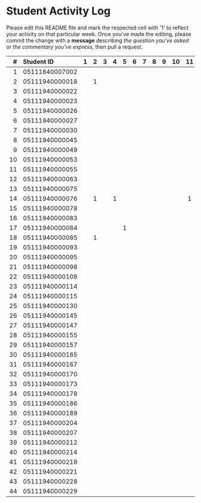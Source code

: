 # Student Activity Log
Please edit this README file and mark the respected cell with '1' to reflect your activity on that particular week. Once you've made the editing, please commit the change with a **message** describing *the question you've asked* or *the commentary you've express*, then pull a request.

| #  | Student ID     | 1 | 2 | 3 | 4 | 5 | 6 | 7 | 8 | 9 | 10 | 11 | 12 | 13 | 14 | 15 | 16 |
|---:|:---------------|:-:|:-:|:-:|:-:|:-:|:-:|:-:|:-:|:-:|:--:|:--:|:--:|:--:|:--:|:--:|:--:|
| 1  | 05111840007002 |   |   |   |   |   |   |   |   |   |    |    |    |    |    |    |    |
| 2  | 05111940000018 |   | 1 |   |   |   |   |   |   |   |    |    |    |    |    |    |    |
| 3  | 05111940000022 |   |   |   |   |   |   |   |   |   |    |    |    |    |    |    |    |
| 4  | 05111940000023 |   |   |   |   |   |   |   |   |   |    |    |    |    |    |    |    |
| 5  | 05111940000026 |   |   |   |   |   |   |   |   |   |    |    |    |    |    |    |    |
| 6  | 05111940000027 |   |   |   |   |   |   |   |   |   |    |    |    |    |    |    |    |
| 7  | 05111940000030 |   |   |   |   |   |   |   |   |   |    |    |    |    |    |    |    |
| 8  | 05111940000045 |   |   |   |   |   |   |   |   |   |    |    |    |    |    |    |    |
| 9  | 05111940000049 |   |   |   |   |   |   |   |   |   |    |    |    |    |    |    |    |
| 10 | 05111940000053 |   |   |   |   |   |   |   |   |   |    |    |    |    |    |    |    |
| 11 | 05111940000055 |   |   |   |   |   |   |   |   |   |    |    |    |    |    |    |    |
| 12 | 05111940000063 |   |   |   |   |   |   |   |   |   |    |    |    |    |    |    |    |
| 13 | 05111940000075 |   |   |   |   |   |   |   |   |   |    |    |    |    |    |    |    |
| 14 | 05111940000076 |   | 1 |   | 1 |   |   |   |   |   |    | 1  |    |    |    |    |    |
| 15 | 05111940000078 |   |   |   |   |   |   |   |   |   |    |    |    |    |    |    |    |
| 16 | 05111940000083 |   |   |   |   |   |   |   |   |   |    |    |    |    |    |    |    |
| 17 | 05111940000084 |   |   |   |   | 1 |   |   |   |   |    |    |    |    |    |    |    |
| 18 | 05111940000085 |   | 1 |   |   |   |   |   |   |   |    |    | 1  |    |    |    |    |
| 19 | 05111940000093 |   |   |   |   |   |   |   |   |   |    |    |    |    |    |    |    |
| 20 | 05111940000095 |   |   |   |   |   |   |   |   |   |    |    |    |    |    |    |    |
| 21 | 05111940000098 |   |   |   |   |   |   |   |   |   |    |    |    |    |    |    |    |
| 22 | 05111940000108 |   |   |   |   |   |   |   |   |   |    |    |    |    |    |    |    |
| 23 | 05111940000114 |   |   |   |   |   |   |   |   |   |    |    |    |    |    |    |    |
| 24 | 05111940000115 |   |   |   |   |   |   |   |   |   |    |    |    |    |    |    |    |
| 25 | 05111940000130 |   |   |   |   |   |   |   |   |   |    |    |    |    |    |    |    |
| 26 | 05111940000145 |   |   |   |   |   |   |   |   |   |    |    |    |    |    |    |    |
| 27 | 05111940000147 |   |   |   |   |   |   |   |   |   |    |    |    |    |    |    |    |
| 28 | 05111940000155 |   |   |   |   |   |   |   |   |   |    |    |    |    |    |    |    |
| 29 | 05111940000157 |   |   |   |   |   |   |   |   |   |    |    |    |    |    |    |    |
| 30 | 05111940000165 |   |   |   |   |   |   |   |   |   |    |    |    |    |    |    |    |
| 31 | 05111940000167 |   |   |   |   |   |   |   |   |   |    |    |    |    |    |    |    |
| 32 | 05111940000170 |   |   |   |   |   |   |   |   |   |    |    |    |    |    |    |    |
| 33 | 05111940000173 |   |   |   |   |   |   |   |   |   |    |    |    |    |    |    |    |
| 34 | 05111940000178 |   |   |   |   |   |   |   |   |   |    |    |    |    |    |    |    |
| 35 | 05111940000186 |   |   |   |   |   |   |   |   |   |    |    |    |    |    |    |    |
| 36 | 05111940000189 |   |   |   |   |   |   |   |   |   |    |    |    |    |    |    |    |
| 37 | 05111940000204 |   |   |   |   |   |   |   |   |   |    |    |    |    |    |    |    |
| 38 | 05111940000207 |   |   |   |   |   |   |   |   |   |    |    |    |    |    |    |    |
| 39 | 05111940000212 |   |   |   |   |   |   |   |   |   |    |    |    |    |    |    |    |
| 40 | 05111940000214 |   |   |   |   |   |   |   |   |   |    |    |    |    |    |    |    |
| 41 | 05111940000218 |   |   |   |   |   |   |   |   |   |    |    |    |    |    |    |    |
| 42 | 05111940000221 |   |   |   |   |   |   |   |   |   |    |    |    |    |    |    |    |
| 43 | 05111940000228 |   |   |   |   |   |   |   |   |   |    |    |    |    |    |    |    |
| 44 | 05111940000229 |   |   |   |   |   |   |   |   |   |    |    |    |    |    |    |    |
